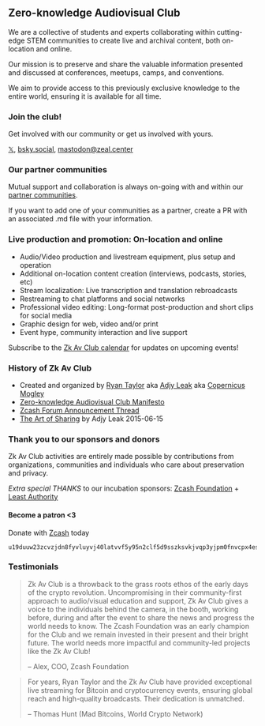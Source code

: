 ## Zero-knowledge Audiovisual Club
We are a collective of students and experts collaborating within cutting-edge STEM communities to create live and archival content, both on-location and online.

Our mission is to preserve and share the valuable information presented and discussed at conferences, meetups, camps, and conventions.

We aim to provide access to this previously exclusive knowledge to the entire world, ensuring it is available for all time. 

### Join the club! 
Get involved with our community or get us involved with yours. 

[𝕏](https://x.com/ZkAv_Club), [bsky.social](https://bsky.app/profile/zkavclub.bsky.social), [mastodon@zeal.center](https://zeal.center/@ZFAVClub) 

### Our partner communities

Mutual support and collaboration is always on-going with and within our [partner communities](/partners/).

If you want to add one of your communities as a partner, create a PR with an associated .md file with your information.

### Live production and promotion: On-location and online 
- Audio/Video production and livestream equipment, plus setup and operation
- Additional on-location content creation (interviews, podcasts, stories, etc) 
- Stream localization: Live transcription and translation rebroadcasts 
- Restreaming to chat platforms and social networks 
- Professional video editing: Long-format post-production and short clips for social media 
- Graphic design for web, video and/or print 
- Event hype, community interaction and live support 

Subscribe to the [Zk Av Club calendar](https://lu.ma/zkav) for updates on upcoming events! 

### History of Zk Av Club 
- Created and organized by [Ryan Taylor](https://troublefront.com/blog/endtroducing/) aka [Adjy Leak](https://youtube.com/adjyleak) aka [Copernicus Mogley](https://github.com/copernicus-mogley) 
- [Zero-knowledge Audiovisual Club Manifesto](https://free2z.com/ZKAV.club/zpage/zf-av-club-manifesto) 
- [Zcash Forum Announcement Thread](https://forum.zcashcommunity.com/t/the-zero-knowledge-audiovisual-club/43733) 
- [The Art of Sharing](https://github.com/adjyleak/adjyleak.video/blob/master/_posts/2015-06-16-the-art-of-sharing.md) by Adjy Leak 2015-06-15

### Thank you to our sponsors and donors 
Zk Av Club activities are entirely made possible by contributions from organizations, communities and individuals who care about preservation and privacy. 

*Extra special THANKS* to our incubation sponsors: [Zcash Foundation](https://zfnd.org) + [Least Authority](https://leastauthority.com) 

#### Become a patron <3 
Donate with [Zcash](https://z.cash) today
```
u19duuw23zcvzjdn8fyvluyvj40latvvf5y95n2clf5d9sszksvkjvqp3yjpm0fnvcpx4esgxay42dlufvqrcsn9lg0582y3zkfqcvzt23puexgpd0mnjh5y8wq9rpa3sq952nxn80t9k69t7qvc5rfvc74wvvlswve34kz0s04px9vv4fkj4nwzc3elsmg8qxky5x2ehcle962jj8wfn
``` 

### Testimonials 

> Zk Av Club is a throwback to the grass roots ethos of the early days of the crypto revolution. Uncompromising in their community-first approach to audio/visual education and support, Zk Av Club gives a voice to the individuals behind the camera, in the booth, working before, during and after the event to share the news and progress the world needs to know. The Zcash Foundation was an early champion for the Club and we remain invested in their present and their bright future. The world needs more impactful and community-led projects like the Zk Av Club! 
> 
> – Alex, COO, Zcash Foundation 


> For years, Ryan Taylor and the Zk Av Club have provided exceptional live streaming for Bitcoin and cryptocurrency events, ensuring global reach and high-quality broadcasts. Their dedication is unmatched. 
> 
> – Thomas Hunt (Mad Bitcoins, World Crypto Network) 

